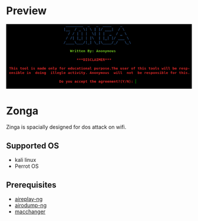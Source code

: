 # Preview
![alt text](https://github.com/A4o4ymous/zonga/blob/master/Images/1.png)

# Zonga
Zinga is spacially designed for dos attack on wifi.

## Supported OS

* kali linux
* Perrot OS

## Prerequisites
* [aireplay-ng](https://www.aircrack-ng.org)
* [airodump-ng](https://tools.kali.org/wireless-attacks/airodump-ng)
* [macchanger](https://github.com/alobbs/macchanger)

